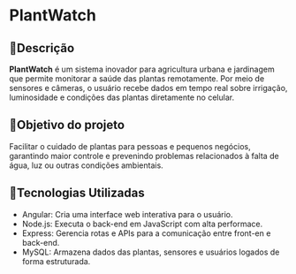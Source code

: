 # PlantWatch

## 📄Descrição  
**PlantWatch** é um sistema inovador para agricultura urbana e jardinagem que permite monitorar a saúde das plantas remotamente. Por meio de sensores e câmeras, o usuário recebe dados em tempo real sobre irrigação, luminosidade e condições das plantas diretamente no celular.

## 🎯Objetivo do projeto  
Facilitar o cuidado de plantas para pessoas e pequenos negócios, garantindo maior controle e prevenindo problemas relacionados à falta de água, luz ou outras condições ambientais.


## 🚀Tecnologias Utilizadas

- Angular: Cria uma interface web interativa para o usuário.
- Node.js: Executa o back-end em JavaScript com alta performace.
- Express: Gerencia rotas e APIs para a comunicação entre front-en e back-end.
- MySQL: Armazena dados das plantas, sensores e usuários logados de forma estruturada.


